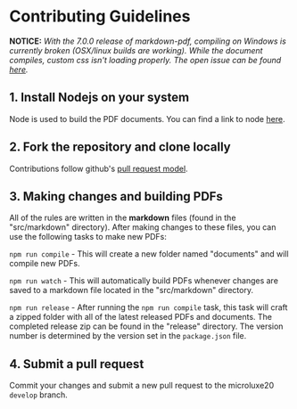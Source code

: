 Contributing Guidelines
===

**NOTICE:** _With the 7.0.0 release of markdown-pdf, compiling on Windows is
currently broken (OSX/linux builds are working). While the document compiles,
custom css isn't loading properly. The open issue can be found
[here](https://github.com/alanshaw/markdown-pdf/issues/82)._

## 1\. Install Nodejs on your system

Node is used to build the PDF documents. You can find a link to node
[here](https://nodejs.org/en/).

## 2\. Fork the repository and clone locally

Contributions follow github's [pull request
model](https://help.github.com/articles/using-pull-requests/).

## 3\. Making changes and building PDFs

All of the rules are written in the **markdown** files (found in the
"src/markdown" directory). After making changes to these files, you can use the
following tasks to make new PDFs:

`npm run compile` - This will create a new folder named "documents" and will
compile new PDFs.

`npm run watch` - This will automatically build PDFs whenever changes are saved
to a markdown file located in the "src/markdown" directory.

`npm run release` - After running the `npm run compile` task, this task will
craft a zipped folder with all of the latest released PDFs and documents. The
completed release zip can be found in the "release" directory. The version
number is determined by the version set in the `package.json` file.

## 4\. Submit a pull request

Commit your changes and submit a new pull request to the microluxe20 `develop`
branch.
